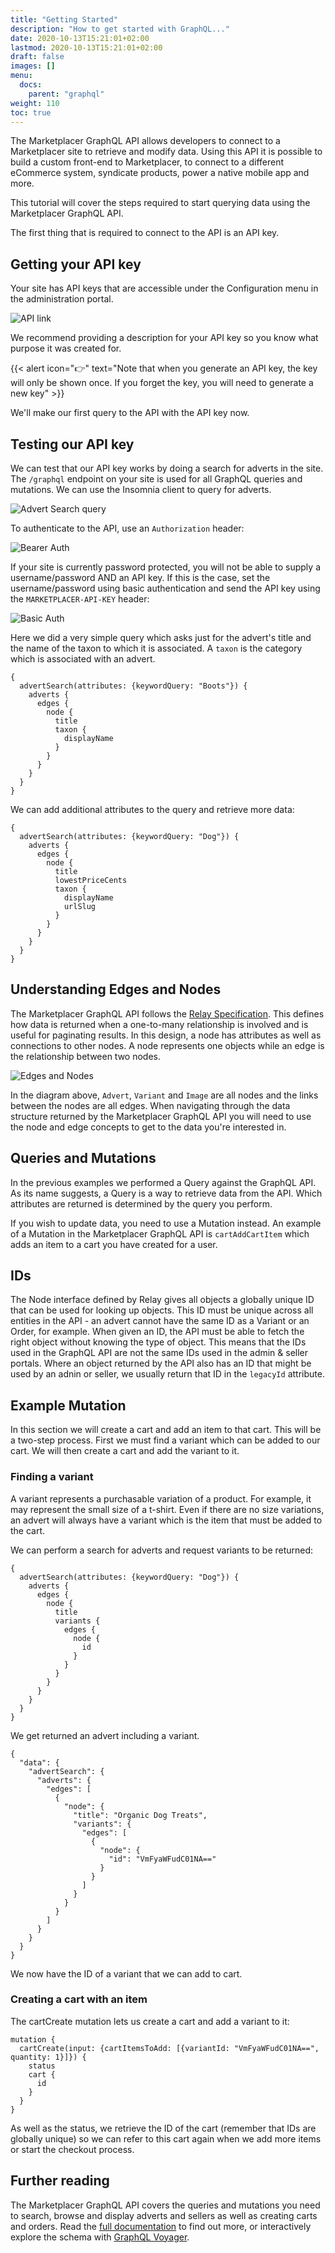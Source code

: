 ```yaml
---
title: "Getting Started"
description: "How to get started with GraphQL..."
date: 2020-10-13T15:21:01+02:00
lastmod: 2020-10-13T15:21:01+02:00
draft: false
images: []
menu:
  docs:
    parent: "graphql"
weight: 110
toc: true
---
```


The Marketplacer GraphQL API allows developers to connect to a Marketplacer site to retrieve and modify data. Using this API it is possible to build a custom front-end to Marketplacer, to connect to a different eCommerce system, syndicate products, power a native mobile app and more.

This tutorial will cover the steps required to start querying data using the Marketplacer GraphQL API.

The first thing that is required to connect to the API is an API key.

## Getting your API key

Your site has API keys that are accessible under the Configuration menu in the administration portal.

![API link](../graphql_generatekey.png)

We recommend providing a description for your API key so you know what purpose it was created for. 

{{< alert icon="👉" text="Note that when you generate an API key, the key will only be shown once. If you forget the key, you will need to generate a new key" >}}

We'll make our first query to the API with the API key now.

## Testing our API key

We can test that our API key works by doing a search for adverts in the site. The `/graphql` endpoint on your site is used for all GraphQL queries and mutations. We can use the Insomnia client to query for adverts.

![Advert Search query](../graphql_advertsearch.png)

To authenticate to the API, use an `Authorization` header:

![Bearer Auth](../graphql_bearertoken.png)

If your site is currently password protected, you will not be able to supply a username/password AND an API key. If this is the case, set the username/password using basic authentication and send the API key using the `MARKETPLACER-API-KEY` header:

![Basic Auth](../graphql_marketplacerkey.png)

Here we did a very simple query which asks just for the advert's title and the name of the taxon to which it is associated. A `taxon` is the category which is associated with an advert.

    {
      advertSearch(attributes: {keywordQuery: "Boots"}) {
        adverts {
          edges {
            node {
              title
              taxon {
                displayName
              }
            }
          }
        }
      }
    }

We can add additional attributes to the query and retrieve more data:

    {
      advertSearch(attributes: {keywordQuery: "Dog"}) {
        adverts {
          edges {
            node {
              title
              lowestPriceCents
              taxon {
                displayName
                urlSlug
              }
            }
          }
        }
      }
    }

## Understanding Edges and Nodes

The Marketplacer GraphQL API follows the [Relay Specification](https://relay.dev/graphql/connections.htm). This defines how data is returned when a one-to-many relationship is involved and is useful for paginating results. In this design, a node has attributes as well as connections to other nodes. A node represents one objects while an edge is the relationship between two nodes.

![Edges and Nodes](../edges-nodes.png)

In the diagram above, `Advert`, `Variant` and `Image` are all nodes and the links between the nodes are all edges. When navigating through the data structure returned by the Marketplacer GraphQL API you will need to use the node and edge concepts to get to the data you're interested in.

## Queries and Mutations

In the previous examples we performed a Query against the GraphQL API. As its name suggests, a Query is a way to retrieve data from the API. Which attributes are returned is determined by the query you perform.

If you wish to update data, you need to use a Mutation instead. An example of a Mutation in the Marketplacer GraphQL API is `cartAddCartItem` which adds an item to a cart you have created for a user.

## IDs

The Node interface defined by Relay gives all objects a globally unique ID that can be used for looking up objects. This ID must be unique across all entities in the API - an advert cannot have the same ID as a Variant or an Order, for example. When given an ID, the API must be able to fetch the right object without knowing the type of object. This means that the IDs used in the GraphQL API are not the same IDs used in the admin & seller portals. Where an object returned by the API also has an ID that might be used by an adnin or seller, we usually return that ID in the `legacyId` attribute.

## Example Mutation

In this section we will create a cart and add an item to that cart. This will be a two-step process. First we must find a variant which can be added to our cart. We will then create a cart and add the variant to it.

### Finding a variant

A variant represents a purchasable variation of a product. For example, it may represent the small size of a t-shirt. Even if there are no size variations, an advert will always have a variant which is the item that must be added to the cart.

We can perform a search for adverts and request variants to be returned:

    {
      advertSearch(attributes: {keywordQuery: "Dog"}) {
        adverts {
          edges {
            node {
              title
              variants {
                edges {
                  node {
                    id
                  }
                }
              }
            }
          }
        }
      }
    }

We get returned an advert including a variant.

    {
      "data": {
        "advertSearch": {
          "adverts": {
            "edges": [
              {
                "node": {
                  "title": "Organic Dog Treats",
                  "variants": {
                    "edges": [
                      {
                        "node": {
                          "id": "VmFyaWFudC01NA=="
                        }
                      }
                    ]
                  }
                }
              }
            ]
          }
        }
      }
    }

We now have the ID of a variant that we can add to cart. 

### Creating a cart with an item

The cartCreate mutation lets us create a cart and add a variant to it:

    mutation {
      cartCreate(input: {cartItemsToAdd: [{variantId: "VmFyaWFudC01NA==", quantity: 1}]}) {
        status
        cart {
          id
        }
      }
    }

As well as the status, we retrieve the ID of the cart (remember that IDs are globally unique) so we can refer to this cart again when we add more items or start the checkout process.

## Further reading

The Marketplacer GraphQL API covers the queries and mutations you need to search, browse and display adverts and sellers as well as creating carts and orders. Read the [full documentation](/graphql) to find out more, or interactively explore the schema with [GraphQL Voyager](/graphql-voyager).

